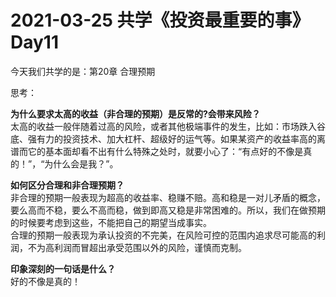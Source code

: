 # 2021-03-25 共学《投资最重要的事》 Day11
今天我们共学的是：第20章 合理预期

思考：

**为什么要求太高的收益（非合理的预期）是反常的?会带来风险？**  
太高的收益一般伴随着过高的风险，或者其他极端事件的发生，比如：市场跌入谷底、强有力的投资技术、加大杠杆、超级好的运气等。如果某资产的收益率高的离谱而它的基本面却看不出有什么特殊之处时，就要小心了：“有点好的不像是真的！”，“为什么会是我？”。

**如何区分合理和非合理预期？**  
非合理的预期一般表现为超高的收益率、稳赚不赔。高和稳是一对儿矛盾的概念，要么高而不稳，要么不高而稳，做到即高又稳是非常困难的。所以，我们在做预期的时候要考虑到这些，不能把自己的期望当成事实。  
合理的预期一般表现为承认投资的不完美，在风险可控的范围内追求尽可能高的利润，不为高利润而冒超出承受范围以外的风险，谨慎而克制。

**印象深刻的一句话是什么？**  
好的不像是真的！

